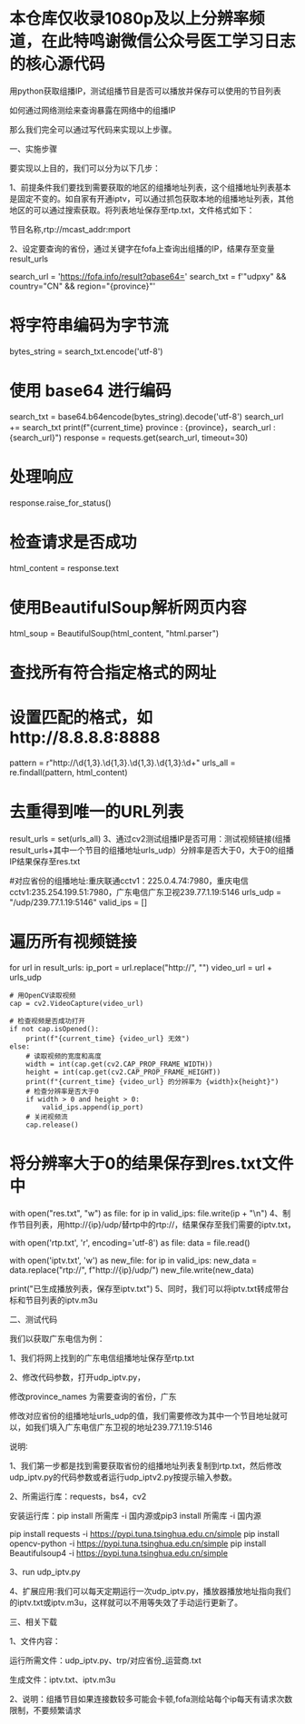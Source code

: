 # 本仓库仅收录1080p及以上分辨率频道，在此特鸣谢微信公众号医工学习日志的核心源代码
用python获取组播IP，测试组播节目是否可以播放并保存可以使用的节目列表

如何通过网络测绘来查询暴露在网络中的组播IP

那么我们完全可以通过写代码来实现以上步骤。

一、实施步骤

要实现以上目的，我们可以分为以下几步：

1、前提条件我们要找到需要获取的地区的组播地址列表，这个组播地址列表基本是固定不变的。如自家有开通iptv，可以通过抓包获取本地的组播地址列表，其他地区的可以通过搜索获取。将列表地址保存至rtp.txt，文件格式如下：

节目名称,rtp://mcast_addr:mport

2、设定要查询的省份，通过关键字在fofa上查询出组播的IP，结果存至变量result_urls

search_url = 'https://fofa.info/result?qbase64='
search_txt = f'\"udpxy\" && country=\"CN\" && region=\"{province}\"'
# 将字符串编码为字节流
bytes_string = search_txt.encode('utf-8')
# 使用 base64 进行编码
search_txt = base64.b64encode(bytes_string).decode('utf-8')
search_url += search_txt
print(f"{current_time} province : {province}，search_url : {search_url}")
response = requests.get(search_url, timeout=30)
# 处理响应
response.raise_for_status()
# 检查请求是否成功
html_content = response.text
# 使用BeautifulSoup解析网页内容
html_soup = BeautifulSoup(html_content, "html.parser")
# 查找所有符合指定格式的网址
# 设置匹配的格式，如http://8.8.8.8:8888
pattern = r"http://\d{1,3}\.\d{1,3}\.\d{1,3}\.\d{1,3}:\d+"
urls_all = re.findall(pattern, html_content)
# 去重得到唯一的URL列表
result_urls = set(urls_all)
3、通过cv2测试组播IP是否可用：测试视频链接(组播result_urls+其中一个节目的组播地址urls_udp）分辨率是否大于0，大于0的组播IP结果保存至res.txt

#对应省份的组播地址:重庆联通cctv1：225.0.4.74:7980，重庆电信cctv1:235.254.199.51:7980，广东电信广东卫视239.77.1.19:5146
urls_udp = "/udp/239.77.1.19:5146"
valid_ips = []
# 遍历所有视频链接
for url in result_urls:
    ip_port = url.replace("http://", "")
    video_url = url + urls_udp

    # 用OpenCV读取视频
    cap = cv2.VideoCapture(video_url)

    # 检查视频是否成功打开
    if not cap.isOpened():
        print(f"{current_time} {video_url} 无效")
    else:
        # 读取视频的宽度和高度
        width = int(cap.get(cv2.CAP_PROP_FRAME_WIDTH))
        height = int(cap.get(cv2.CAP_PROP_FRAME_HEIGHT))
        print(f"{current_time} {video_url} 的分辨率为 {width}x{height}")
        # 检查分辨率是否大于0
        if width > 0 and height > 0:
            valid_ips.append(ip_port)
        # 关闭视频流
        cap.release()

# 将分辨率大于0的结果保存到res.txt文件中
with open("res.txt", "w") as file:
    for ip in valid_ips:
        file.write(ip + "\n")
4、制作节目列表，用http://{ip}/udp/替rtp中的rtp://，结果保存至我们需要的iptv.txt，

with open('rtp.txt', 'r', encoding='utf-8') as file:
    data = file.read()

with open('iptv.txt', 'w') as new_file:
    for ip in valid_ips:
        new_data = data.replace("rtp://", f"http://{ip}/udp/")
        new_file.write(new_data)

print("已生成播放列表，保存至iptv.txt")
5、同时，我们可以将iptv.txt转成带台标和节目列表的iptv.m3u



二、测试代码

我们以获取广东电信为例：

1、我们将网上找到的广东电信组播地址保存至rtp.txt

2、修改代码参数，打开udp_iptv.py，

修改province_names 为需要查询的省份，广东

修改对应省份的组播地址urls_udp的值，我们需要修改为其中一个节目地址就可以，如我们填入广东电信广东卫视的地址239.77.1.19:5146


说明∶


1、我们第一步都是找到需要获取省份的组播地址列表复制到rtp.txt，然后修改udp_iptv.py的代码参数或者运行udp_iptv2.py按提示输入参数。

2、所需运行库：requests，bs4，cv2


安装运行库：pip install 所需库 -i 国内源或pip3 install 所需库 -i 国内源

pip install requests -i https://pypi.tuna.tsinghua.edu.cn/simple
pip install opencv-python -i https://pypi.tuna.tsinghua.edu.cn/simple
pip install Beautifulsoup4 -i https://pypi.tuna.tsinghua.edu.cn/simple


3、run udp_iptv.py

4、扩展应用∶我们可以每天定期运行一次udp_iptv.py，播放器播放地址指向我们的iptv.txt或iptv.m3u，这样就可以不用等失效了手动运行更新了。

三、相关下载

1、文件内容：

运行所需文件：udp_iptv.py、trp/对应省份_运营商.txt

生成文件：iptv.txt、iptv.m3u


2、说明：组播节目如果连接数较多可能会卡顿,fofa测绘站每个ip每天有请求次数限制，不要频繁请求

